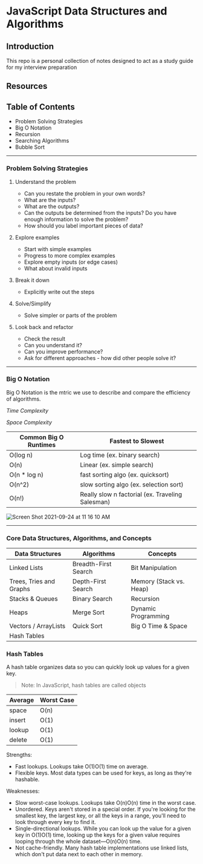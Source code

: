 # JavaScript Data Structures and Algorithms

## Introduction

This repo is a personal collection of notes designed to act as a study guide for my interview preparation

## Resources


## Table of Contents

* Problem Solving Strategies
* Big O Notation
* Recursion
* Searching Algorithms
* Bubble Sort

---
### Problem Solving Strategies
1) Understand the problem
    * Can you restate the problem in your own words?
    * What are the inputs?
    * What are the outputs?
    * Can the outputs be determined from the inputs? Do you have enough information to solve the problem?
    * How should you label important pieces of data?
    
3) Explore examples
    * Start with simple examples
    * Progress to more complex examples
    * Explore empty inputs (or edge cases)
    * What about invalid inputs
   
4) Break it down
    * Explicitly write out the steps
   
6) Solve/Simplify
    * Solve simpler or parts of the problem
    
9) Look back and refactor
    * Check the result
    * Can you understand it?
    * Can you improve performance?
    * Ask for different approaches - how did other people solve it?

---

### Big O Notation
Big O Notation is the mtric we use to describe and compare the efficiency of algorithms.

*Time Complexity*

*Space Complexity*

| Common Big O Runtimes | Fastest to Slowest |
| ----------- | ----------- |
| O(log n) | Log time (ex. binary search) | 
| O(n) | Linear (ex. simple search) | 
| O(n * log n) | fast sorting algo (ex. quicksort) | 
| O(n^2) | slow sorting algo (ex. selection sort) | 
| O(n!) | Really slow n factorial (ex. Traveling Salesman) | 

![Screen Shot 2021-09-24 at 11 16 10 AM](https://user-images.githubusercontent.com/61437879/134721965-611dbf1a-d339-4bbd-8195-b59a11df6986.png)


---

### Core Data Structures, Algorithms, and Concepts

| Data Structures | Algorithms | Concepts |
| ----------- | ----------- | ----------- |
| Linked Lists | Breadth-First Search | Bit Manipulation |
| Trees, Tries and Graphs | Depth-First Search | Memory (Stack vs. Heap) |
| Stacks & Queues | Binary Search | Recursion |
| Heaps | Merge Sort | Dynamic Programming |
| Vectors / ArrayLists | Quick Sort | Big O Time & Space |
| Hash Tables |  | |


### Hash Tables

A hash table organizes data so you can quickly look up values for a given key.
> Note: In JavaScript, hash tables are called objects

|	Average |	Worst Case |
| ----------- | ----------- |
| space	| O(n)|	O(n) |
| insert	| O(1)|  O(n) |
| lookup	| O(1)|	O(n) |
| delete	| O(1)|	O(n) |

Strengths:
* Fast lookups. Lookups take O(1)O(1) time on average.
* Flexible keys. Most data types can be used for keys, as long as they're hashable.

Weaknesses:
* Slow worst-case lookups. Lookups take O(n)O(n) time in the worst case.
* Unordered. Keys aren't stored in a special order. If you're looking for the smallest key, the largest key, or all the keys in a range, you'll need to look through every key to find it.
* Single-directional lookups. While you can look up the value for a given key in O(1)O(1) time, looking up the keys for a given value requires looping through the whole dataset—O(n)O(n) time.
* Not cache-friendly. Many hash table implementations use linked lists, which don't put data next to each other in memory.
